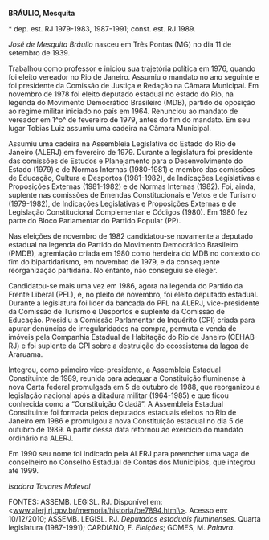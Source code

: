 **BRÁULIO, Mesquita**

\* dep. est. RJ 1979-1983, 1987-1991; const. est. RJ 1989.

*José de Mesquita Bráulio* nasceu em Três Pontas (MG) no dia 11 de
setembro de 1939.

Trabalhou como professor e iniciou sua trajetória política em 1976,
quando foi eleito vereador no Rio de Janeiro. Assumiu o mandato no ano
seguinte e foi presidente da Comissão de Justiça e Redação na Câmara
Municipal. Em novembro de 1978 foi eleito deputado estadual no estado do
Rio, na legenda do Movimento Democrático Brasileiro (MDB), partido de
oposição ao regime militar iniciado no país em 1964. Renunciou ao
mandato de vereador em 1^o^ de fevereiro de 1979, antes do fim do
mandato. Em seu lugar Tobias Luiz assumiu uma cadeira na Câmara
Municipal.

Assumiu uma cadeira na Assembleia Legislativa do Estado do Rio de
Janeiro (ALERJ) em fevereiro de 1979. Durante a legislatura foi
presidente das comissões de Estudos e Planejamento para o
Desenvolvimento do Estado (1979) e de Normas Internas (1980-1981) e
membro das comissões de Educação, Cultura e Desportos (1981-1982), de
Indicações Legislativas e Proposições Externas (1981-1982) e de Normas
Internas (1982). Foi, ainda, suplente nas comissões de Emendas
Constitucionais e Vetos e de Turismo (1979-1982), de Indicações
Legislativas e Proposições Externas e de Legislação Constitucional
Complementar e Códigos (1980). Em 1980 fez parte do Bloco Parlamentar do
Partido Popular (PP).

Nas eleições de novembro de 1982 candidatou-se novamente a deputado
estadual na legenda do Partido do Movimento Democrático Brasileiro
(PMDB), agremiação criada em 1980 como herdeira do MDB no contexto do
fim do bipartidarismo, em novembro de 1979, e da consequente
reorganização partidária. No entanto, não conseguiu se eleger.

Candidatou-se mais uma vez em 1986, agora na legenda do Partido da
Frente Liberal (PFL), e, no pleito de novembro, foi eleito deputado
estadual. Durante a legislatura foi líder da bancada do PFL na ALERJ,
vice-presidente da Comissão de Turismo e Desportos e suplente da
Comissão de Educação. Presidiu a Comissão Parlamentar de Inquérito (CPI)
criada para apurar denúncias de irregularidades na compra, permuta e
venda de imóveis pela Companhia Estadual de Habitação do Rio de Janeiro
(CEHAB-RJ) e foi suplente da CPI sobre a destruição do ecossistema da
lagoa de Araruama.

Integrou, como primeiro vice-presidente, a Assembleia Estadual
Constituinte de 1989, reunida para adequar a Constituição fluminense à
nova Carta federal promulgada em 5 de outubro de 1988, que reorganizou a
legislação nacional após a ditadura militar (1964-1985) e que ficou
conhecida como a “Constituição Cidadã”. A Assembleia Estadual
Constituinte foi formada pelos deputados estaduais eleitos no Rio de
Janeiro em 1986 e promulgou a nova Constituição estadual no dia 5 de
outubro de 1989. A partir dessa data retornou ao exercício do mandato
ordinário na ALERJ.

Em 1990 seu nome foi indicado pela ALERJ para preencher uma vaga de
conselheiro no Conselho Estadual de Contas dos Municípios, que integrou
até 1999.

*Isadora Tavares Maleval*

FONTES: ASSEMB. LEGISL. RJ. Disponível em:
\<www.alerj.rj.gov.br/memoria/historia/be7894.html\>. Acesso em:
10/12/2010; ASSEMB. LEGISL. RJ. *Deputados estaduais fluminenses*.
Quarta legislatura (1987-1991); CARDIANO, F. *Eleições*; GOMES, M.
*Palavra*.
